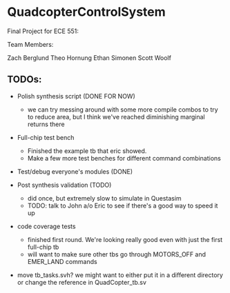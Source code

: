 # QuadcopterControlSystem

Final Project for ECE 551:

Team Members:

Zach Berglund
Theo Hornung
Ethan Simonen
Scott Woolf

## TODOs:

- Polish synthesis script (DONE FOR NOW)
  - we can try messing around with some more compile combos to try to reduce area, but I think we've reached diminishing marginal returns there

- Full-chip test bench
  - Finished the example tb that eric showed.
  - Make a few more test benches for different command combinations

- Test/debug everyone's modules (DONE)
 
- Post synthesis validation (TODO)
  - did once, but extremely slow to simulate in Questasim
  - TODO: talk to John a/o Eric to see if there's a good way to speed it up

- code coverage tests
  - finished first round. We're looking really good even with just the first full-chip tb
  - will want to make sure other tbs go through MOTORS_OFF and EMER_LAND commands

- move tb_tasks.svh? we might want to either put it in a different directory or change the reference in QuadCopter_tb.sv
